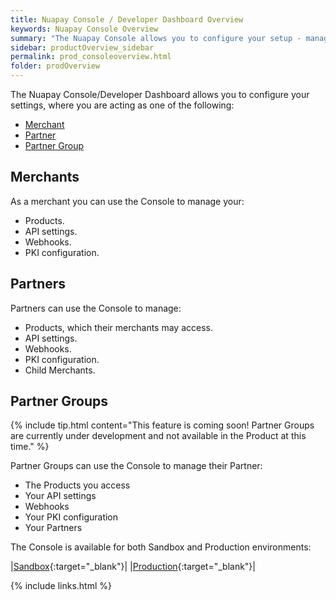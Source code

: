 ```yaml
---
title: Nuapay Console / Developer Dashboard Overview
keywords: Nuapay Console Overview
summary: "The Nuapay Console allows you to configure your setup - manage your API Key, Webhooks, your branding etc."
sidebar: productOverview_sidebar
permalink: prod_consoleoverview.html
folder: prodOverview
---
```


The Nuapay Console/Developer Dashboard allows you to configure your settings, where you are acting as one of the following:

* <a href="#" data-toggle="tooltip" data-original-title="{{site.data.glossary.merchant}}">Merchant</a>
* <a href="#" data-toggle="tooltip" data-original-title="{{site.data.glossary.partner}}">Partner</a>
* <a href="#" data-toggle="tooltip" data-original-title="{{site.data.glossary.partner_group}}">Partner Group</a>


## Merchants
As a merchant you can use the Console to manage your:

* Products.
* API settings.
* Webhooks.
* PKI configuration.


## Partners

Partners can use the Console to manage:

* Products, which their merchants may access.
* API settings.
* Webhooks.
* PKI configuration.
* Child Merchants.

## Partner Groups

{% include tip.html content="This feature is coming soon! Partner Groups are currently under development and not available in the Product at this time." %}

Partner Groups can use the Console to manage their Partner:

* The Products you access
* Your API settings
* Webhooks
* Your PKI configuration
* Your Partners

The Console is available for both Sandbox and Production environments:

|[Sandbox](https://sandbox.nuapay.com/developer-dashboard){:target="_blank"}|
|[Production](https://prod.nuapay.com/developer-dashboard){:target="_blank"}|

{% include links.html %}
